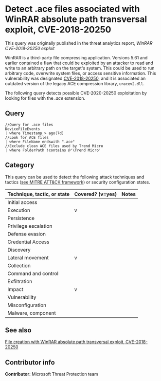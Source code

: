 # Detect .ace files associated with WinRAR absolute path transversal exploit, CVE-2018-20250

This query was originally published in the threat analytics report, *WinRAR CVE-2018-20250 exploit*

WinRAR is a third-party file compressing application. Versions 5.61 and earlier contained a flaw that could be exploited by an attacker to read and write to an arbitrary path on the target's system. This could be used to run arbitrary code, overwrite system files, or access sensitive information. This vulnerability was designated [CVE-2018-20250](https://nvd.nist.gov/vuln/detail/CVE-2018-20250), and it is associated an outdated version of the legacy ACE compression library, `unacev2.dll`.

The following query detects possible CVE-2020-20250 exploitation by looking for files with the *.ace* extension.

## Query

```Kusto
//Query for .ace files
DeviceFileEvents
| where Timestamp > ago(7d)
//Look for ACE files
| where FileName endswith ".ace"
//Exclude clean ACE files used by Trend Micro
| where FolderPath !contains @'\Trend Micro'
```

## Category

This query can be used to detect the following attack techniques and tactics ([see MITRE ATT&CK framework](https://attack.mitre.org/)) or security configuration states.

| Technique, tactic, or state | Covered? (v=yes) | Notes |
|-|-|-|
| Initial access |  |  |
| Execution | v |  |
| Persistence |  |  |
| Privilege escalation |  |  |
| Defense evasion |  |  |
| Credential Access |  |  |
| Discovery |  |  |
| Lateral movement | v |  |
| Collection |  |  |
| Command and control |  |  |
| Exfiltration |  |  |
| Impact | v |  |
| Vulnerability |  |  |
| Misconfiguration |  |  |
| Malware, component |  |  |

## See also

[File creation with WinRAR absolute path transversal exploit, CVE-2018-20250](winrar-cve-2018-20250-file-creation.md)

## Contributor info

**Contributor:** Microsoft Threat Protection team
